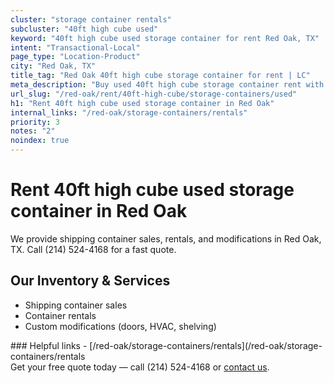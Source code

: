 ```yaml
---
cluster: "storage container rentals"
subcluster: "40ft high cube used"
keyword: "40ft high cube used storage container for rent Red Oak, TX"
intent: "Transactional-Local"
page_type: "Location-Product"
city: "Red Oak, TX"
title_tag: "Red Oak 40ft high cube storage container for rent | LC"
meta_description: "Buy used 40ft high cube storage container rent with local delivery in Red Oak, TX. LC Container — local Since 2003. Request a fast quote today."
url_slug: "/red-oak/rent/40ft-high-cube/storage-containers/used"
h1: "Rent 40ft high cube used storage container in Red Oak"
internal_links: "/red-oak/storage-containers/rentals"
priority: 3
notes: "2"
noindex: true
---
```


# Rent 40ft high cube used storage container in Red Oak

We provide shipping container sales, rentals, and modifications in Red Oak, TX. Call (214) 524-4168 for a fast quote.

## Our Inventory & Services
- Shipping container sales
- Container rentals
- Custom modifications (doors, HVAC, shelving)

<div data-section="internal-links">
### Helpful links
- [/red-oak/storage-containers/rentals](/red-oak/storage-containers/rentals
</div>

<div data-section="cta">
Get your free quote today — call (214) 524-4168 or <a href="/contact">contact us</a>.
</div>

<script type="application/ld+json">{"@context":"https://schema.org","@type":"FAQPage","mainEntity":[{"@type":"Question","name":"How much does delivery cost in Red Oak, TX?","acceptedAnswer":{"@type":"Answer","text":"Delivery costs vary by distance and container size. Most deliveries in Red Oak, TX range from $150-$300. Call (214) 524-4168 for an exact quote based on your specific location."}},{"@type":"Question","name":"Do you offer financing or payment plans?","acceptedAnswer":{"@type":"Answer","text":"We accept major credit cards, checks, and can discuss commercial terms for bulk purchases. Call (214) 524-4168 to discuss options."}},{"@type":"Question","name":"Can you customize containers in Red Oak, TX?","acceptedAnswer":{"@type":"Answer","text":"Yes — we perform modifications like doors, HVAC, insulation, and shelving. Request a custom quote at (214) 524-4168 or via our contact form."}}]}</script>
